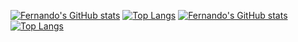 <!-- <p align="center"><img
      src="https://res.cloudinary.com/fenkratos/image/upload/v1665450988/code_jljvxf.jpg"
  />
</p> -->



<!-- # <svg width="24px" height="24px" viewBox="0 0 24 24"><g transform="translate(0 -1028.4)"><path d="m-2e-7 1036 2e-7 8.4 12 8v-8.4z" fill="#005c00"/><path d="m24 1036v8.4l-12 8v-8.4z" fill="green"/><path d="m12 1028.4-12 7.6 12 8 12-8-12-7.6z" fill="#00ab00"/><path d="m8.5 1030.6v1.5c0 1.3 1.567 2.3 3.5 2.3s3.5-1 3.5-2.3v-1.5h-7z" fill="#005c00"/><path d="m8.5 1030.6v1.5c0 1.3 1.567 2.3 3.5 2.3v-3.8h-3.5z" fill="#005c00"/><path d="m16 9a3.5 3 0 1 1 -7 0 3.5 3 0 1 1 7 0z" transform="matrix(1 0 0 0.75 -.5 1023.9)" fill="#00ab00"/><path d="m15 1034.6v1.5c0 1.3 1.567 2.3 3.5 2.3s3.5-1 3.5-2.3v-1.5h-7z" fill="#005c00"/><path d="m15 1034.6v1.5c0 1.3 1.567 2.3 3.5 2.3v-3.8h-3.5z" fill="#005c00"/><path d="m16 9a3.5 3 0 1 1 -7 0 3.5 3 0 1 1 7 0z" transform="matrix(1 0 0 0.75 6 1027.9)" fill="#00ab00"/><path d="m2 1034.1v1.5c0 1.3 1.567 2.3 3.5 2.3s3.5-1 3.5-2.3v-1.5h-7z" fill="#005c00"/><path d="m2 1034.1v1.5c0 1.3 1.567 2.3 3.5 2.3v-3.8h-3.5z" fill="#005c00"/><path d="m16 9a3.5 3 0 1 1 -7 0 3.5 3 0 1 1 7 0z" transform="matrix(1 0 0 0.75 -7 1027.4)" fill="#00ab00"/><path d="m8.5 1038.1v1.5c0 1.3 1.567 2.3 3.5 2.3s3.5-1 3.5-2.3v-1.5h-7z" fill="#005c00"/><path d="m8.5 1038.1v1.5c0 1.3 1.567 2.3 3.5 2.3v-3.8h-3.5z" fill="#005c00"/><path d="m16 9a3.5 3 0 1 1 -7 0 3.5 3 0 1 1 7 0z" transform="matrix(1 0 0 0.75 -.5 1031.4)" fill="#00ab00"/></g></svg> Fernando Ramirez

## `Fullstack Developer`

**I'm a versatile person specialized in JavaScript technologies, and a passionate in learning new ones.**

<br />

## `Contact`

[![LinkedIn](https://img.shields.io/badge/linkedin-%230077B5.svg?style=for-the-badge&logo=linkedin&logoColor=white)](https://www.linkedin.com/in/fernando-e-ramirez/)
[![Static Badge](https://img.shields.io/badge/fer.eze.ram@gmail.com-message?style=for-the-badge&logo=Gmail&logoColor=%23fff&labelColor=%23ff0000&color=%23808080)](https://mail.google.com/mail/u/0/?fs=1&to=fer.eze.ram@gmail.com&tf=cm)

<br />

## `Technologies`

[![HTML5](https://img.shields.io/badge/html5-%23E34F26.svg?style=for-the-badge&logo=html5&logoColor=white)](https://developer.mozilla.org/docs/Web/HTML)
[![CSS3](https://img.shields.io/badge/css3-%231572B6.svg?style=for-the-badge&logo=css3&logoColor=white)](https://developer.mozilla.org/docs/Web/CSS)
[![JavaScript](https://img.shields.io/badge/javascript-%23323330.svg?style=for-the-badge&logo=javascript&logoColor=%23F7DF1E)](https://developer.mozilla.org/docs/Web/JavaScript)
[![React](https://img.shields.io/badge/react-%2320232a.svg?style=for-the-badge&logo=react&logoColor=%2361DAFB)](https://react.dev/)
[![Jest](https://img.shields.io/badge/-jest-%23C21325?style=for-the-badge&logo=jest&logoColor=white)](https://jestjs.io/)
<br/>
[![Next JS](https://img.shields.io/badge/Next-black?style=for-the-badge&logo=next.js&logoColor=white)](https://nextjs.org/)
[![TypeScript](https://img.shields.io/badge/typescript-%23007ACC.svg?style=for-the-badge&logo=typescript&logoColor=white)](https://www.typescriptlang.org/)
[![SASS](https://img.shields.io/badge/SASS-hotpink.svg?style=for-the-badge&logo=SASS&logoColor=white)](https://sass-lang.com/)
[![TailwindCSS](https://img.shields.io/badge/tailwindcss-%2338B2AC.svg?style=for-the-badge&logo=tailwind-css&logoColor=white)](https://tailwindcss.com/)
<br/>
[![NodeJS](https://img.shields.io/badge/node.js-6DA55F?style=for-the-badge&logo=node.js&logoColor=white)](https://nodejs.org/)
[![Express.js](https://img.shields.io/badge/express.js-%23404d59.svg?style=for-the-badge&logo=express&logoColor=%2361DAFB)](https://expressjs.com/)
[![MongoDB](https://img.shields.io/badge/MongoDB-%234ea94b.svg?style=for-the-badge&logo=mongodb&logoColor=white)](https://www.mongodb.com/)
[![DigitalOcean](https://img.shields.io/badge/DigitalOcean-%230167ff.svg?style=for-the-badge&logo=digitalOcean&logoColor=white)](https://www.digitalocean.com/)

<br />

## `Projects`

### <img align="center" src="https://res.cloudinary.com/dcen68vrk/image/upload/v1616990316/GitHub%20Profile/point_msrsac.svg" height="20" width="30" /> [Portfolio](https://fernando-ramirez.vercel.app/)

[![Static Badge](https://img.shields.io/badge/repo-message?style=for-the-badge&logo=github&logoSize=35&logoColor=white&labelColor=black&color=black)](https://github.com/fereramirez/portfolio)

<img
  align="center"
  src="https://res.cloudinary.com/dcen68vrk/image/upload/v1616992169/GitHub%20Profile/line_geelnc.svg"
  width="30"
/>
<a href="https://fernando-ramirez.vercel.app/">
  <img
    align="center"
    src="https://res.cloudinary.com/fenkratos/image/upload/v1666897318/GitHub/portfolio-home_j0lbsc.png"
    width="600" />
</a>

<br />
<hr />

### <img align="center" src="https://res.cloudinary.com/dcen68vrk/image/upload/v1616990316/GitHub%20Profile/point_msrsac.svg" height="20" width="30" /> [Provider Store](https://providerstore.vercel.app/)

Ecommerce group project using MERN stack

[![Static Badge](https://img.shields.io/badge/client-repo-message?style=for-the-badge&logo=github&logoSize=35&logoColor=white&labelColor=black&color=black)](https://github.com/fereramirez/provider-client)
[![Static Badge](https://img.shields.io/badge/api-repo-message?style=for-the-badge&logo=github&logoSize=35&logoColor=white&labelColor=black&color=black)](https://github.com/fereramirez/provider-backend)

<img
  align="center"
  src="https://res.cloudinary.com/dcen68vrk/image/upload/v1616992169/GitHub%20Profile/line_geelnc.svg"
  width="30"
/>
<a href="https://providerstore.vercel.app/">
  <img
    align="center"
    src="https://res.cloudinary.com/fenkratos/image/upload/v1665449606/GitHub/provider_fepqlc.png"
    width="600" />
</a>

<br />
<hr />

### <img align="center" src="https://res.cloudinary.com/dcen68vrk/image/upload/v1616990316/GitHub%20Profile/point_msrsac.svg" height="20" width="30" /> [NAFTA Productions](https://nafta.vercel.app)

A small project to start with TypeScript, NextJS and SASS

[![Static Badge](https://img.shields.io/badge/repo-message?style=for-the-badge&logo=github&logoSize=35&logoColor=white&labelColor=black&color=black)](https://github.com/fereramirez/nafta-productions)

<img
  align="center"
  src="https://res.cloudinary.com/dcen68vrk/image/upload/v1616992169/GitHub%20Profile/line_geelnc.svg"
  width="30"
/>
<a href="https://nafta.vercel.app">
  <img
    align="center"
    src="https://res.cloudinary.com/fenkratos/image/upload/v1667188639/GitHub/nafta_rdxz7f.png"
    width="600" />
</a>

<br />

### <img align="center" src="https://res.cloudinary.com/dcen68vrk/image/upload/v1616990316/GitHub%20Profile/point_msrsac.svg" height="20" width="30" /> [Another DOGOS App](https://another-dogos-app.vercel.app)

CRUD individual project

[![Static Badge](https://img.shields.io/badge/repo-message?style=for-the-badge&logo=github&logoSize=35&logoColor=white&labelColor=black&color=black)](https://github.com/fereramirez/Another-DOGGOS-app)

<img
  align="center"
  src="https://res.cloudinary.com/dcen68vrk/image/upload/v1616992169/GitHub%20Profile/line_geelnc.svg"
  width="30"
/>
<a href="https://another-dogos-app.vercel.app">
  <img
    align="center"
    src="https://res.cloudinary.com/fenkratos/image/upload/v1665449695/GitHub/dogos_s0swzh.png"
    width="600" />
</a>

<br />

## `Stats` -->

<!-- &theme=shadow_green&icon_color=008000&text_color=A1A1A1 -->

[![Fernando's GitHub stats](https://github-readme-stats-fereramirezs-projects.vercel.app/api?username=fereramirez&include_all_commits=true&hide=issues&show=prs_merged&number_format=long&line_height=20&show_icons=true&border_radius=4&bg_color=bg_color=00000000)](https://github.com/fereramirez?tab=repositories) [![Top Langs](https://github-readme-stats-fereramirezs-projects.vercel.app/api/top-langs/?username=fereramirez&layout=compact&line_height=20&show_icons=true&border_radius=4&bg_color=bg_color=00000000)](https://github.com/fereramirez?tab=repositories)
[![Fernando's GitHub stats](https://github-readme-stats-fereramirezs-projects.vercel.app/api?username=fereramirez&include_all_commits=true&hide=issues&show=prs_merged&number_format=long&line_height=20&show_icons=true&border_radius=4&bg_color=00000000)](https://github.com/fereramirez?tab=repositories) [![Top Langs](https://github-readme-stats-fereramirezs-projects.vercel.app/api/top-langs/?username=fereramirez&layout=compact&line_height=20&show_icons=true&border_radius=4&bg_color=00000000)](https://github.com/fereramirez?tab=repositories)

<!-- 0d1117 -->

<!-- [![Fernando's GitHub stats](https://github-readme-stats-fereramirezs-projects.vercel.app/api?username=fereramirez&include_all_commits=true&hide=issues&show=prs_merged&number_format=long&line_height=20&show_icons=true&hide_border=true&border_radius=0&bg_color=000000&title_color=A1A1A1&icon_color=008000&text_color=A1A1A1&ring_color=008000#gh-dark-mode-only)](https://github.com/fereramirez?tab=repositories#gh-dark-mode-only) [![Top Langs](https://github-readme-stats-fereramirezs-projects.vercel.app/api/top-langs/?username=fereramirez&layout=compact&hide_border=true&border_radius=0&bg_color=000000&title_color=A1A1A1&icon_color=008000&text_color=A1A1A1#gh-dark-mode-only)](https://github.com/fereramirez?tab=repositories#gh-dark-mode-only)
[![Fernando's GitHub stats](https://github-readme-stats-fereramirezs-projects.vercel.app/api?username=fereramirez&include_all_commits=true&hide=issues&show=prs_merged&number_format=long&line_height=20&show_icons=true&border_radius=0&bg_color=fff&title_color=000000&icon_color=008000&text_color=000000&ring_color=008000#gh-light-mode-only)](https://github.com/fereramirez?tab=repositories#gh-light-mode-only) [![Top Langs](https://github-readme-stats-fereramirezs-projects.vercel.app/api/top-langs/?username=fereramirez&layout=compact&border_radius=0&bg_color=fff&title_color=000000&icon_color=008000&text_color=000000#gh-light-mode-only)](https://github.com/fereramirez?tab=repositories#gh-light-mode-only) -->

<!-- [![Portfolio](https://res.cloudinary.com/fenkratos/image/upload/v1666897318/GitHub/portfolio-home_j0lbsc.png)](https://upload.wikimedia.org/wikipedia/commons/5/56/Tiger.50.jpg) -->
